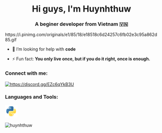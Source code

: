 <h1 align="center">Hi guys, I'm Huynhthuw</h1>
<h3 align="center">A beginer developer from Vietnam 🇻🇳</h3>
https://i.pinimg.com/originals/e1/85/18/e18518c6d24257c6fb02e3c95a862d85.gif

- 🤝 I’m looking for help with **code**

- ⚡ Fun fact: **You only live once, but if you do it right, once is enough.**

<h3 align="left">Connect with me:</h3>
<p align="left">
<a href="https://discord.gg/https://discord.gg/EZc6qYkB3U" target="blank"><img align="center" src="https://raw.githubusercontent.com/rahuldkjain/github-profile-readme-generator/master/src/images/icons/Social/discord.svg" alt="https://discord.gg/EZc6qYkB3U" height="30" width="40" /></a>
</p>

<h3 align="left">Languages and Tools:</h3>
<p align="left"> <a href="https://www.python.org" target="_blank" rel="noreferrer"> <img src="https://raw.githubusercontent.com/devicons/devicon/master/icons/python/python-original.svg" alt="python" width="40" height="40"/> </a> </p>

<p><img align="center" src="https://github-readme-stats.vercel.app/api/top-langs?username=huynhthuw&show_icons=true&locale=en&layout=compact" alt="huynhthuw" /></p>

